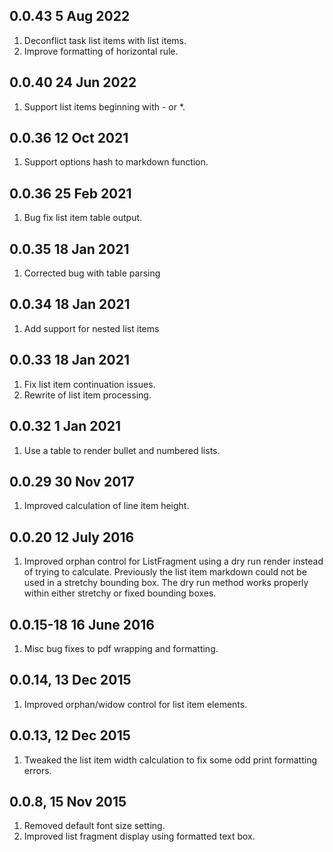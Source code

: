 ## 0.0.43 5 Aug 2022
1. Deconflict task list items with list items.
1. Improve formatting of horizontal rule.
## 0.0.40 24 Jun 2022
1. Support list items beginning with - or *.
## 0.0.36 12 Oct 2021
1. Support options hash to markdown function.
## 0.0.36 25 Feb 2021
1. Bug fix list item table output.
## 0.0.35 18 Jan 2021
1. Corrected bug with table parsing
## 0.0.34 18 Jan 2021
1. Add support for nested list items
## 0.0.33 18 Jan 2021
1. Fix list item continuation issues.
1. Rewrite of list item processing.
## 0.0.32 1 Jan 2021
1. Use a table to render bullet and numbered lists.
## 0.0.29  30 Nov 2017
1. Improved calculation of line item height.
## 0.0.20  12 July 2016
1. Improved orphan control for ListFragment using a dry run render instead of trying to calculate.  Previously the list item markdown could not be used in a stretchy bounding box.  The dry run method works properly within either stretchy or fixed bounding boxes.
## 0.0.15-18  16 June 2016
1. Misc bug fixes to pdf wrapping and formatting.
## 0.0.14, 13 Dec 2015
1. Improved orphan/widow control for list item elements.
## 0.0.13, 12 Dec 2015
1. Tweaked the list item width calculation to fix some odd print formatting errors.
## 0.0.8, 15 Nov 2015
1. Removed default font size setting.
2. Improved list fragment display using formatted text box.
